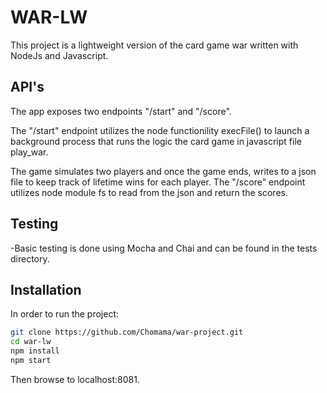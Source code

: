 # WAR-LW

This project is a lightweight version of the card game war written with NodeJs and Javascript.



## API's
The app exposes two endpoints "/start" and "/score".

The "/start" endpoint utilizes the node functionility execFile() to launch a background process that runs the logic the card game in javascript file play_war.

The game simulates two players and once the game ends, writes to a json file to keep track of lifetime wins for each player. The "/score" endpoint utilizes node module fs to read from the json and return the scores.

## Testing
-Basic testing is done using Mocha and Chai and can be found in the tests directory.


## Installation
In order to run the project:

```bash
git clone https://github.com/Chomama/war-project.git
cd war-lw
npm install
npm start
```
Then browse to localhost:8081.
